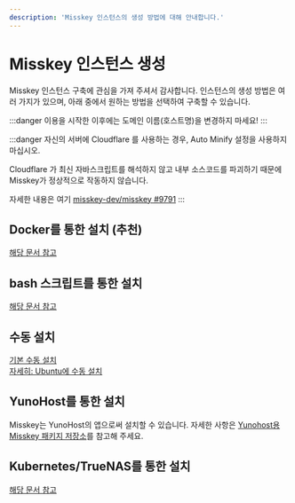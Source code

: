 ```yaml
---
description: 'Misskey 인스턴스의 생성 방법에 대해 안내합니다.'
---
```


# Misskey 인스턴스 생성
Misskey 인스턴스 구축에 관심을 가져 주셔서 감사합니다. 인스턴스의 생성 방법은 여러 가지가 있으며, 아래 중에서 원하는 방법을 선택하여 구축할 수 있습니다.

:::danger
이용을 시작한 이후에는 도메인 이름(호스트명)을 변경하지 마세요!
:::

:::danger
자신의 서버에 Cloudflare 를 사용하는 경우, Auto Minify 설정을 사용하지 마십시오.

Cloudflare 가 최신 자바스크립트를 해석하지 않고 내부 소스코드를 파괴하기 때문에 Misskey가 정상적으로 작동하지 않습니다.

자세한 내용은 여기 [misskey-dev/misskey #9791](https://github.com/misskey-dev/misskey/issues/9791)
:::

## Docker를 통한 설치 (추천)
[해당 문서 참고](./install/docker.md)

## bash 스크립트를 통한 설치
[해당 문서 참고](./install/bash.md)

## 수동 설치
[기본 수동 설치](./install/manual.md)\
[자세히: Ubuntu에 수동 설치](./install/ubuntu-manual.md)

## YunoHost를 통한 설치
Misskey는 YunoHost의 앱으로써 설치할 수 있습니다. 자세한 사항은 [Yunohost용 Misskey 패키지 저장소](https://github.com/YunoHost-Apps/misskey_ynh)를 참고해 주세요.

## Kubernetes/TrueNAS를 통한 설치
[해당 문서 참고](./install/kubernetes.md)
